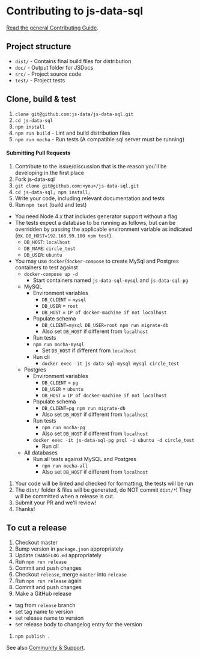 # Contributing to js-data-sql

[Read the general Contributing Guide](http://js-data.io/docs/contributing).

## Project structure

* `dist/` - Contains final build files for distribution
* `doc/` - Output folder for JSDocs
* `src/` - Project source code
* `test/` - Project tests

## Clone, build & test

1. `clone git@github.com:js-data/js-data-sql.git`
1. `cd js-data-sql`
1. `npm install`
1. `npm run build` - Lint and build distribution files
1. `npm run mocha` - Run tests (A compatible sql server must be running)

#### Submitting Pull Requests

1. Contribute to the issue/discussion that is the reason you'll be developing in
the first place
1. Fork js-data-sql
1. `git clone git@github.com:<you>/js-data-sql.git`
1. `cd js-data-sql; npm install;`
1. Write your code, including relevant documentation and tests
1. Run `npm test` (build and test)
  - You need Node 4.x that includes generator support without a flag
  - The tests expect a database to be running as follows, but can be overridden by passing the applicable environment variable as indicated (ex. `DB_HOST=192.168.99.100 npm test`).
    - `DB_HOST`: `localhost`
    - `DB_NAME`: `circle_test`
    - `DB_USER`: `ubuntu`
  - You may use `docker`/`docker-compose` to create MySql and Postgres containers to test against
    - `docker-compose up -d`
      - Start containers named `js-data-sql-mysql` and `js-data-sql-pg`
    - MySQL
      - Environment variables
        - `DB_CLIENT` = `mysql`
        - `DB_USER` = `root`
        - `DB_HOST` = `IP of docker-machine if not localhost`
      - Populate schema
        - `DB_CLIENT=mysql DB_USER=root npm run migrate-db`
        - Also set `DB_HOST` if different from `localhost`
      - Run tests
      - `npm run mocha-mysql`
        - Set `DB_HOST` if different from `localhost`
      - Run cli
        - `docker exec -it js-data-sql-mysql mysql circle_test`
    - Postgres
      - Environment variables
        - `DB_CLIENT` = `pg`
        - `DB_USER` = `ubuntu`
        - `DB_HOST` = `IP of docker-machine if not localhost`
      - Populate schema
        - `DB_CLIENT=pg npm run migrate-db`
        - Also set `DB_HOST` if different from `localhost`
      - Run tests
        - `npm run mocha-pg`
        - Also set `DB_HOST` if different from `localhost`
      - `docker exec -it js-data-sql-pg psql -U ubuntu -d circle_test`
        - Run cli
    - All databases
      - Run all tests against MySQL and Postgres
        - `npm run mocha-all`
        - Also set `DB_HOST` if different from `localhost`

1. Your code will be linted and checked for formatting, the tests will be run
1. The `dist/` folder & files will be generated, do NOT commit `dist/*`! They
will be committed when a release is cut.
1. Submit your PR and we'll review!
1. Thanks!

## To cut a release

1. Checkout master
1. Bump version in `package.json` appropriately
1. Update `CHANGELOG.md` appropriately
1. Run `npm run release`
1. Commit and push changes
1. Checkout `release`, merge `master` into `release`
1. Run `npm run release` again
1. Commit and push changes
1. Make a GitHub release
  - tag from `release` branch
  - set tag name to version
  - set release name to version
  - set release body to changelog entry for the version
1. `npm publish .`

See also [Community & Support](http://js-data.io/docs/community).
